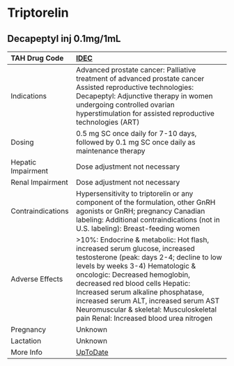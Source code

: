 # Triptorelin

## Decapeptyl inj 0.1mg/1mL

| TAH Drug Code      | [IDEC](https://www.tahsda.org.tw/drugs/hissearch.php?drug_code=IDEC)                                                                                                                                                                                                                                                                                                                              |
|:-------------------|:--------------------------------------------------------------------------------------------------------------------------------------------------------------------------------------------------------------------------------------------------------------------------------------------------------------------------------------------------------------------------------------------------|
| Indications        | Advanced prostate cancer: Palliative treatment of advanced prostate cancer Assisted reproductive technologies: Decapeptyl: Adjunctive therapy in women undergoing controlled ovarian hyperstimulation for assisted reproductive technologies (ART)                                                                                                                                                |
| Dosing             | 0.5 mg SC once daily for 7-10 days, followed by 0.1 mg SC once daily as maintenance therapy                                                                                                                                                                                                                                                                                                       |
| Hepatic Impairment | Dose adjustment not necessary                                                                                                                                                                                                                                                                                                                                                                     |
| Renal Impairment   | Dose adjustment not necessary                                                                                                                                                                                                                                                                                                                                                                     |
| Contraindications  | Hypersensitivity to triptorelin or any component of the formulation, other GnRH agonists or GnRH; pregnancy Canadian labeling: Additional contraindications (not in U.S. labeling): Breast-feeding women                                                                                                                                                                                          |
| Adverse Effects    | >10%: Endocrine & metabolic: Hot flash, increased serum glucose, increased testosterone (peak: days 2-4; decline to low levels by weeks 3-4) Hematologic & oncologic: Decreased hemoglobin, decreased red blood cells Hepatic: Increased serum alkaline phosphatase, increased serum ALT, increased serum AST Neuromuscular & skeletal: Musculoskeletal pain Renal: Increased blood urea nitrogen |
| Pregnancy          | Unknown                                                                                                                                                                                                                                                                                                                                                                                           |
| Lactation          | Unknown                                                                                                                                                                                                                                                                                                                                                                                           |
| More Info          | [UpToDate](https://www.uptodate.com/contents/triptorelin-drug-information)                                                                                                                                                                                                                                                                                                                        |

